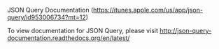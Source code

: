 JSON Query Documentation
(https://itunes.apple.com/us/app/json-query/id953006734?mt=12)

To view documentation for JSON Query, please visit http://json-query-documentation.readthedocs.org/en/latest/
